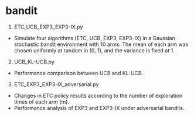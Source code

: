 # bandit

1. ETC_UCB_EXP3_EXP3-IX.py
- Simulate four algorithms (ETC, UCB, EXP3, EXP3-IX) in a Gaussian stochastic bandit environment with 10 arms. The mean of each arm was chosen uniformly at random in (0, 1), and the variance is fixed at 1.

2. UCB_KL-UCB.py
- Performance comparison between UCB and KL-UCB.

3. ETC_EXP3_EXP3-IX_adversarial.py
- Changes in ETC policy results according to the number of exploration times of each arm (m).
- Performance analysis of EXP3 and EXP3-IX under adversarial bandits.
